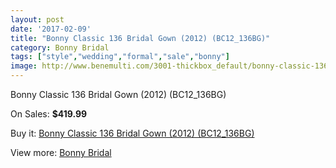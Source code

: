 ```yaml
---
layout: post
date: '2017-02-09'
title: "Bonny Classic 136 Bridal Gown (2012) (BC12_136BG)"
category: Bonny Bridal
tags: ["style","wedding","formal","sale","bonny"]
image: http://www.benemulti.com/3001-thickbox_default/bonny-classic-136-bridal-gown-2012-bc12136bg.jpg
---
```

Bonny Classic 136 Bridal Gown (2012) (BC12_136BG)

On Sales: **$419.99**
<a href="https://www.benemulti.com/en/bonny-bridalnbsp/1181-bonny-classic-136-bridal-gown-2012-bc12136bg.html"><amp-img layout="responsive" width="600" height="600" src="//www.benemulti.com/3001-thickbox_default/bonny-classic-136-bridal-gown-2012-bc12136bg.jpg" alt="Bonny Classic 136 Bridal Gown (2012) (BC12_136BG) 0" /></a>
<a href="https://www.benemulti.com/en/bonny-bridalnbsp/1181-bonny-classic-136-bridal-gown-2012-bc12136bg.html"><amp-img layout="responsive" width="600" height="600" src="//www.benemulti.com/3003-thickbox_default/bonny-classic-136-bridal-gown-2012-bc12136bg.jpg" alt="Bonny Classic 136 Bridal Gown (2012) (BC12_136BG) 1" /></a>
<a href="https://www.benemulti.com/en/bonny-bridalnbsp/1181-bonny-classic-136-bridal-gown-2012-bc12136bg.html"><amp-img layout="responsive" width="600" height="600" src="//www.benemulti.com/3002-thickbox_default/bonny-classic-136-bridal-gown-2012-bc12136bg.jpg" alt="Bonny Classic 136 Bridal Gown (2012) (BC12_136BG) 2" /></a>

Buy it: [Bonny Classic 136 Bridal Gown (2012) (BC12_136BG)](https://www.benemulti.com/en/bonny-bridalnbsp/1181-bonny-classic-136-bridal-gown-2012-bc12136bg.html "Bonny Classic 136 Bridal Gown (2012) (BC12_136BG)")

View more: [Bonny Bridal](https://www.benemulti.com/en/16-bonny-bridalnbsp "Bonny Bridal")